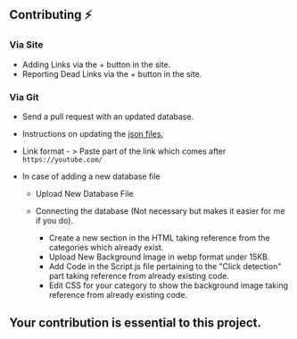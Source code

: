 ## Contributing ⚡
### Via Site
- Adding Links via the + button in the site.
- Reporting Dead Links via the + button in the site.
### Via Git
- Send a pull request with an updated database.
- Instructions on updating the [json files.](https://github.com/n-ce/YTFLIX/tree/main/Databases)
- Link format - > Paste part of the link which comes after `https://youtube.com/`
- In case of adding a new database file

  - Upload New Database File

  - Connecting the database (Not necessary but makes it easier for me if you do).

    - Create a new section in the HTML taking reference from the categories which already exist.
    - Upload New Background Image in webp format under 15KB.
    - Add Code in the Script.js file pertaining to the "Click detection" part taking reference from already existing code.
    - Edit CSS for your category to show the background image taking reference from already existing code.
## Your contribution is essential to this project.
